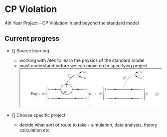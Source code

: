 # CP Violation 

4th Year Project - CP Violation in and beyond the standard model  

## Current progress

- [] Source learning 
    - working with Alex to learn the physics of the standard model
    - must understand before we can move on to specifying project ![Main scattering reaction to be understood](/notes/bmes.png "Innacuracy explanation")

- [] Choose specific project
    - decide what sort of route to take - simulation, data analysis, theory calculation etc
